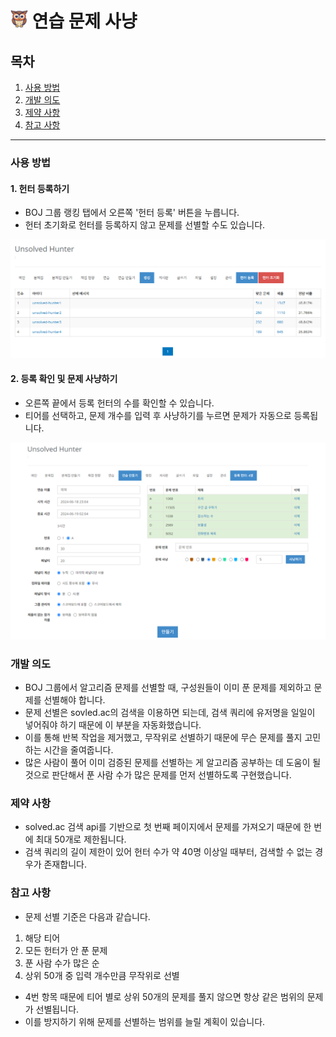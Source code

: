 # <img src="../../app/icons/256.png" width="28" height="28"> 연습 문제 사냥

## 목차

1.  [사용 방법](#사용-방법)
2.  [개발 의도](#개발-의도)
3.  [제약 사항](#제약-사항)
4.  [참고 사항](#참고-사항)

<hr>

### 사용 방법

#### 1. 헌터 등록하기

- BOJ 그룹 랭킹 탭에서 오른쪽 '헌터 등록' 버튼을 누릅니다.
- 헌터 초기화로 헌터를 등록하지 않고 문제를 선별할 수도 있습니다.

![ranklist](../images/ranklist.png)

#### 2. 등록 확인 및 문제 사냥하기

- 오른쪽 끝에서 등록 헌터의 수를 확인할 수 있습니다.
- 티어를 선택하고, 문제 개수를 입력 후 사냥하기를 누르면 문제가 자동으로 등록됩니다.

![practice](../images/practice.png)

### 개발 의도

- BOJ 그룹에서 알고리즘 문제를 선별할 때, 구성원들이 이미 푼 문제를 제외하고 문제를 선별해야 합니다.
- 문제 선별은 sovled.ac의 검색을 이용하면 되는데, 검색 쿼리에 유저명을 일일이 넣어줘야 하기 때문에 이 부분을 자동화했습니다.
- 이를 통해 반복 작업을 제거했고, 무작위로 선별하기 때문에 무슨 문제를 풀지 고민하는 시간을 줄여줍니다.
- 많은 사람이 풀어 이미 검증된 문제를 선별하는 게 알고리즘 공부하는 데 도움이 될 것으로 판단해서 푼 사람 수가 많은 문제를 먼저 선별하도록 구현했습니다.

### 제약 사항

- solved.ac 검색 api를 기반으로 첫 번째 페이지에서 문제를 가져오기 때문에 한 번에 최대 50개로 제한됩니다.
- 검색 쿼리의 길이 제한이 있어 헌터 수가 약 40명 이상일 때부터, 검색할 수 없는 경우가 존재합니다.

### 참고 사항

- 문제 선별 기준은 다음과 같습니다.

1.  해당 티어
2.  모든 헌터가 안 푼 문제
3.  푼 사람 수가 많은 순
4.  상위 50개 중 입력 개수만큼 무작위로 선별

- 4번 항목 때문에 티어 별로 상위 50개의 문제를 풀지 않으면 항상 같은 범위의 문제가 선별됩니다.
- 이를 방지하기 위해 문제를 선별하는 범위를 늘릴 계획이 있습니다.
